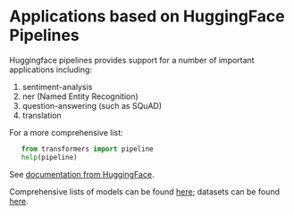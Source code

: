 # Applications based on HuggingFace Pipelines

Huggingface pipelines provides support for a number of important applications including:
<ol>
<li>sentiment-analysis</li>
<li>ner (Named Entity Recognition)</li>
<li>question-answering (such as SQuAD)</li>
<li>translation</li>
</ol>

For a more comprehensive list:

```python
   from transformers import pipeline
   help(pipeline)
```

See <a href="https://huggingface.co/transformers/task_summary.html">documentation from HuggingFace</a>.

Comprehensive lists of models can be found <a href="https://huggingface.co/models">here</a>; datasets can be found <a href="https://huggingface.co/datasets">here</a>.

